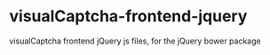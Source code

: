 visualCaptcha-frontend-jquery
=============================

visualCaptcha frontend jQuery js files, for the jQuery bower package
